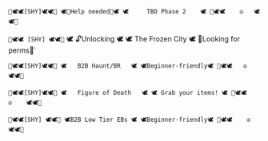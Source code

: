 `🌸🕊🕊[SHY]🕊🕊🌸
🕊🚨Help needed🚨🕊
🕊     TBO Phase 2    🕊
🌸🕊🕊    ☮   🕊🕊🌸`

`🌸🕊🕊 [SHY] 🕊🕊🌸`
🕊     🔓Unlocking      🕊
🕊   The Frozen City   🕊
🌸Looking for perms🌸`

`🌸🕊🕊[SHY]🕊🕊🌸
🕊️   B2B Haunt/BR   🕊
🕊Beginner-friendly🕊
🌸🕊🕊   ☮    🕊🕊🌸`

`🌸🕊🕊[SHY]🕊🕊🌸
🕊️   Figure of Death   🕊
🕊 Grab your items! 🕊
🌸🕊🕊   ☮    🕊🕊🌸`

`🌸🕊🕊[SHY] 🕊🕊🌸
🕊B2B Low Tier EBs 🕊
🕊Beginner-friendly🕊
🌸🕊🕊    ☮    🕊🕊🌸`